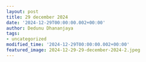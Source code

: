 ```yaml
---
layout: post
title: 29 december 2024
date: '2024-12-29T00:00:00.002+00:00'
author: Dedunu Dhananjaya
tags:
- uncategorized
modified_time: '2024-12-29T00:00:00.002+00:00'
featured_image: 2024-12-29-29-december-2024-2.jpeg
---
```



